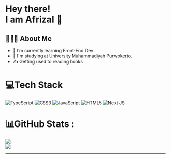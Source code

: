 # Hey there! <br>  I am Afrizal 👋
## 👨🏻‍💻 About Me
- 🔭   I’m currently learning Front-End Dev
- 💼   I'm studying at University Muhammadiyah Purwokerto.<br> 
- ✍️   Getting used to reading books

# 💻Tech Stack
![TypeScript](https://img.shields.io/badge/typescript-%23007ACC.svg?style=for-the-badge&logo=typescript&logoColor=white) ![CSS3](https://img.shields.io/badge/css3-%231572B6.svg?style=for-the-badge&logo=css3&logoColor=white) ![JavaScript](https://img.shields.io/badge/javascript-%23323330.svg?style=for-the-badge&logo=javascript&logoColor=%23F7DF1E) ![HTML5](https://img.shields.io/badge/html5-%23E34F26.svg?style=for-the-badge&logo=html5&logoColor=white) ![Next JS](https://img.shields.io/badge/Next-black?style=for-the-badge&logo=next.js&logoColor=white)
# 📊GitHub Stats :
![](https://github-readme-stats.vercel.app/api?username=cuingskot76&theme=dracula&hide_border=true&include_all_commits=true&count_private=true)<br/>
![](https://github-readme-stats.vercel.app/api/top-langs/?username=cuingskot76&theme=dracula&hide_border=true&include_all_commits=true&count_private=true&layout=compact)

---
